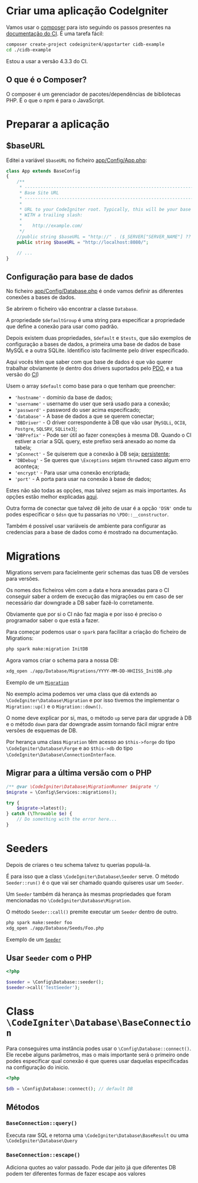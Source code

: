 [comment]: <> "LTeX: language=pt-pt"

# Criar uma aplicação CodeIgniter

Vamos usar o [composer](https://getcomposer.org/) para isto seguindo os passos presentes na [documentação do CI](https://codeigniter.com/user_guide/installation/installing_composer.html).
É uma tarefa fácil:

``` sh
composer create-project codeigniter4/appstarter cidb-example
cd ./cidb-example
```

Estou a usar a versão 4.3.3 do CI.

## O que é o Composer?

O composer é um gerenciador de pacotes/dependências de bibliotecas PHP.
É o que o npm é para o JavaScript.

# Preparar a aplicação

## $baseURL

Editei a variável `$baseURL` no ficheiro [app/Config/App.php](./app/Config/App.php):

``` php
class App extends BaseConfig
{
    /**
     * --------------------------------------------------------------------------
     * Base Site URL
     * --------------------------------------------------------------------------
     *
     * URL to your CodeIgniter root. Typically, this will be your base URL,
     * WITH a trailing slash:
     *
     *    http://example.com/
     */
    //public string $baseURL = "http://" . ($_SERVER["SERVER_NAME"] ?? "localhost:8080") . "/";
    public string $baseURL = "http://localhost:8080/";

    // ...
}
```

## Configuração para base de dados

No ficheiro [app/Config/Database.php](./app/Config/Database.php) é onde vamos
definir as diferentes conexões a bases de dados.

Se abrirem o ficheiro vão encontrar a classe `Database`.

A propriedade `$defaultGroup` é uma string para especificar a propriedade que
define a conexão para usar como padrão.

Depois existem duas propriedades, `$default` e `$tests`, que são exemplos de
configuração a bases de dados, a primeira uma base de dados de base MySQL e a
outra SQLite. Identifico isto facilmente pelo driver especificado.

Aqui vocês têm que saber com que base de dados é que vão querer trabalhar
obviamente (e dentro dos drivers suportados pelo
[PDO](https://www.php.net/manual/en/pdo.drivers.php), e a tua versão do
[CI](https://codeigniter.com/user_guide/intro/requirements.html#requirements-supported-databases))

Usem o array `$default` como base para o que tenham que preencher:
* `'hostname'` - domínio da base de dados;
* `'username'` - username do user que será usado para a conexão;
* `'password'` - password do user acima especificado;
* `'database'` - A base de dados a que se querem conectar;
* `'DBDriver'` - O driver correspondente à DB que vão usar (`MySQLi`, `OCI8`,
  `Postgre`, `SQLSRV`, `SQLite3`);
* `'DBPrefix'` - Pode ser útil ao fazer conexções à mesma DB. Quando o CI
  estiver a criar a SQL query, este prefixo será anexado ao nome da tabela;
* `'pConnect'` - Se quiserem que a conexão à DB seja;
  [persistente](https://www.php.net/manual/en/features.persistent-connections.php);
* `'DBDebug'` - Se queres que `\Exceptions` sejam `throw`ned caso algum erro aconteça;
* `'encrypt'` - Para usar uma conexão encriptada;
* `'port'` - A porta para usar na conexão à base de dados;

Estes não são todas as opções, mas talvez sejam as mais importantes.
As opções estão melhor explicadas [aqui](https://codeigniter.com/user_guide/database/configuration.html#explanation-of-values).

Outra forma de conectar que talvez dê jeito de usar é a opção `'DSN'` onde tu podes especificar o `$dsn` que tu passarias no `\PDO::__constructor`.

Também é possível usar variáveis de ambiente para configurar as credencias para a base de dados como é mostrado na documentação.

# Migrations

Migrations servem para facielmente gerir schemas das tuas DB de versões para
versões.

Os nomes dos ficheiros vêm com a data e hora anexadas para o CI conseguir saber
a ordem de execução das migrações ou em caso de ser necessário dar downgrade a
DB saber fazê-lo corretamente.

Obviamente que por si o CI não faz magia e por isso é preciso o programador
saber o que está a fazer.

Para começar podemos usar o `spark` para facilitar a criação do ficheiro de
Migrations:

``` sh
php spark make:migration InitDB
```

Agora vamos criar o schema para a nossa DB:

``` sh
xdg_open ./app/Database/Migrations/YYYY-MM-DD-HHIISS_InitDB.php
```

Exemplo de um [`Migration`](./app/Database/Migrations/2023-04-18175000_InitDB.php)

No exemplo acima podemos ver uma class que dá extends ao
`\CodeIgniter\Database\Migration` e por isso tivemos the implementar o
`Migration::up()` e o `Migration::down()`.

O nome deve explicar por si, mas, o método `up` serve para dar upgrade à DB e o
método `down` para dar downgrade assim tornando fácil migrar entre versões de
esquemas de DB.

Por herança uma class `Migration` têm acesso ao `$this->forge` do tipo
`\CodeIgniter\Database\Forge` e ao `$this->db` do tipo
`\CodeIgniter\Database\ConnectionInterface`.

## Migrar para a última versão com o PHP

``` php
/** @var \CodeIgniter\Database\MigrationRunner $migrate */
$migrate = \Config\Services::migrations();

try {
    $migrate->latest();
} catch (\Throwable $e) {
    // Do something with the error here...
}
```

# Seeders

Depois de criares o teu schema talvez tu querias populá-la.

É para isso que a class `\CodeIgniter\Database\Seeder` serve. O método
`Seeder::run()` é o que vai ser chamado quando quiseres usar um `Seeder`.

Um `Seeder` também dá herança às mesmas propriedades que foram mencionadas no
`\CodeIgniter\Database\Migration`.

O método `Seeder::call()` premite executar um `Seeder` dentro de outro.

``` sh
php spark make:seeder foo
xdg_open ./app/Database/Seeds/Foo.php
```
Exemplo de um [`Seeder`](./app/Database/Seeds/CatFactsSeeder.php)

## Usar `Seeder` com o PHP

``` php
<?php

$seeder = \Config\Database::seeder();
$seeder->call('TestSeeder');
```

# Class `\CodeIgniter\Database\BaseConnection`

Para conseguires uma instância podes usar o `\Config\Database::connect()`. Ele
recebe alguns parâmetros, mas o mais importante será o primeiro onde podes
especificar qual conexão é que queres usar daquelas especificadas na
configuração do inicio.

``` php
<?php

$db = \Config\Database::connect(); // default DB
```

## Métodos

### `BaseConnection::query()`

Executa raw SQL e retorna uma `\CodeIgniter\Database\BaseResult` ou uma `\CodeIgniter\Database\Query`

### `BaseConnection::escape()`

Adiciona quotes ao valor passado. Pode dar jeito já que diferentes DB podem ter
diferentes formas de fazer escape aos valores
